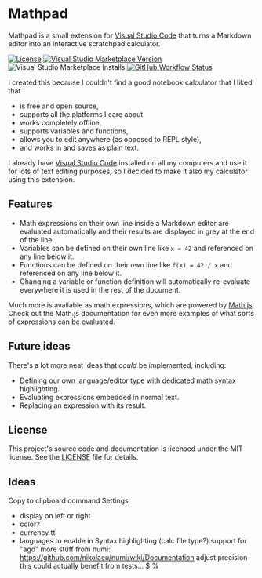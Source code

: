 # Mathpad

Mathpad is a small extension for [Visual Studio Code] that turns a Markdown editor into an interactive scratchpad calculator.

[![License](https://img.shields.io/github/license/sagebind/mathpad)](LICENSE)
[![Visual Studio Marketplace Version](https://img.shields.io/visual-studio-marketplace/v/sagebind.mathpad)](https://marketplace.visualstudio.com/items?itemName=sagebind.mathpad)
![Visual Studio Marketplace Installs](https://img.shields.io/visual-studio-marketplace/i/sagebind.mathpad)
[![GitHub Workflow Status](https://img.shields.io/github/workflow/status/sagebind/mathpad/build)](https://github.com/sagebind/mathpad/actions)

I created this because I couldn't find a good notebook calculator that I liked that

- is free and open source,
- supports all the platforms I care about,
- works completely offline,
- supports variables and functions,
- allows you to edit anywhere (as opposed to REPL style),
- and works in and saves as plain text.

I already have [Visual Studio Code] installed on all my computers and use it for lots of text editing purposes, so I decided to make it also my calculator using this extension.

## Features

- Math expressions on their own line inside a Markdown editor are evaluated automatically and their results are displayed in grey at the end of the line.
- Variables can be defined on their own line like `x = 42` and referenced on any line below it.
- Functions can be defined on their own line like `f(x) = 42 / x` and referenced on any line below it.
- Changing a variable or function definition will automatically re-evaluate everywhere it is used in the rest of the document.

Much more is available as math expressions, which are powered by [Math.js]. Check out the Math.js documentation for even more examples of what sorts of expressions can be evaluated.

## Future ideas

There's a lot more neat ideas that _could_ be implemented, including:

- Defining our own language/editor type with dedicated math syntax highlighting.
- Evaluating expressions embedded in normal text.
- Replacing an expression with its result.

## License

This project's source code and documentation is licensed under the MIT license. See the [LICENSE](LICENSE) file for details.


[Math.js]: https://mathjs.org
[Visual Studio Code]: https://code.visualstudio.com


## Ideas
Copy to clipboard command
Settings
* display on left or right
* color?
* currency ttl
* languages to enable in
Syntax highlighting (calc file type?)
support for "ago"
more stuff from numi: https://github.com/nikolaeu/numi/wiki/Documentation
adjust precision
this could actually benefit from tests...
$
%